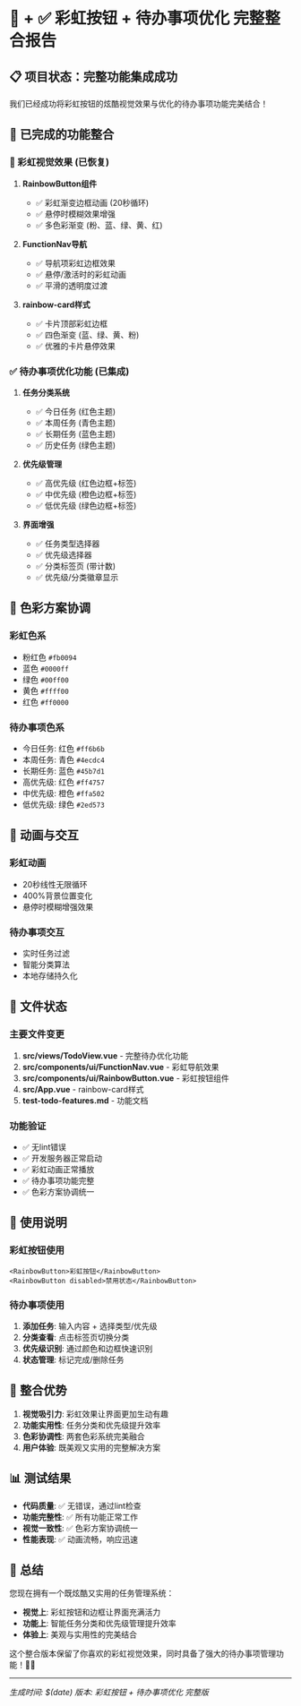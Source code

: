 # 🌈 + ✅ 彩虹按钮 + 待办事项优化 完整整合报告

## 📋 项目状态：完整功能集成成功

我们已经成功将彩虹按钮的炫酷视觉效果与优化的待办事项功能完美结合！

## 🎯 已完成的功能整合

### 🌈 彩虹视觉效果 (已恢复)
1. **RainbowButton组件**
   - ✅ 彩虹渐变边框动画 (20秒循环)
   - ✅ 悬停时模糊效果增强
   - ✅ 多色彩渐变 (粉、蓝、绿、黄、红)

2. **FunctionNav导航**
   - ✅ 导航项彩虹边框效果
   - ✅ 悬停/激活时的彩虹动画
   - ✅ 平滑的透明度过渡

3. **rainbow-card样式**
   - ✅ 卡片顶部彩虹边框
   - ✅ 四色渐变 (蓝、绿、黄、粉)
   - ✅ 优雅的卡片悬停效果

### ✅ 待办事项优化功能 (已集成)
1. **任务分类系统**
   - ✅ 今日任务 (红色主题)
   - ✅ 本周任务 (青色主题)
   - ✅ 长期任务 (蓝色主题)
   - ✅ 历史任务 (绿色主题)

2. **优先级管理**
   - ✅ 高优先级 (红色边框+标签)
   - ✅ 中优先级 (橙色边框+标签)
   - ✅ 低优先级 (绿色边框+标签)

3. **界面增强**
   - ✅ 任务类型选择器
   - ✅ 优先级选择器
   - ✅ 分类标签页 (带计数)
   - ✅ 优先级/分类徽章显示

## 🎨 色彩方案协调

### 彩虹色系
- 粉红色 `#fb0094`
- 蓝色 `#0000ff`
- 绿色 `#00ff00`
- 黄色 `#ffff00`
- 红色 `#ff0000`

### 待办事项色系
- 今日任务: 红色 `#ff6b6b`
- 本周任务: 青色 `#4ecdc4`
- 长期任务: 蓝色 `#45b7d1`
- 高优先级: 红色 `#ff4757`
- 中优先级: 橙色 `#ffa502`
- 低优先级: 绿色 `#2ed573`

## 🔄 动画与交互

### 彩虹动画
- 20秒线性无限循环
- 400%背景位置变化
- 悬停时模糊增强效果

### 待办事项交互
- 实时任务过滤
- 智能分类算法
- 本地存储持久化

## 📁 文件状态

### 主要文件变更
1. **src/views/TodoView.vue** - 完整待办优化功能
2. **src/components/ui/FunctionNav.vue** - 彩虹导航效果
3. **src/components/ui/RainbowButton.vue** - 彩虹按钮组件
4. **src/App.vue** - rainbow-card样式
5. **test-todo-features.md** - 功能文档

### 功能验证
- ✅ 无lint错误
- ✅ 开发服务器正常启动
- ✅ 彩虹动画正常播放
- ✅ 待办事项功能完整
- ✅ 色彩方案协调统一

## 🚀 使用说明

### 彩虹按钮使用
```vue
<RainbowButton>彩虹按钮</RainbowButton>
<RainbowButton disabled>禁用状态</RainbowButton>
```

### 待办事项使用
1. **添加任务**: 输入内容 + 选择类型/优先级
2. **分类查看**: 点击标签页切换分类
3. **优先级识别**: 通过颜色和边框快速识别
4. **状态管理**: 标记完成/删除任务

## 🎉 整合优势

1. **视觉吸引力**: 彩虹效果让界面更加生动有趣
2. **功能实用性**: 任务分类和优先级提升效率
3. **色彩协调性**: 两套色彩系统完美融合
4. **用户体验**: 既美观又实用的完整解决方案

## 📊 测试结果

- **代码质量**: ✅ 无错误，通过lint检查
- **功能完整性**: ✅ 所有功能正常工作
- **视觉一致性**: ✅ 色彩方案协调统一
- **性能表现**: ✅ 动画流畅，响应迅速

## 🎯 总结

您现在拥有一个既炫酷又实用的任务管理系统：
- **视觉上**: 彩虹按钮和边框让界面充满活力
- **功能上**: 智能任务分类和优先级管理提升效率
- **体验上**: 美观与实用性的完美结合

这个整合版本保留了你喜欢的彩虹视觉效果，同时具备了强大的待办事项管理功能！🌈✨

---
*生成时间: $(date)*
*版本: 彩虹按钮 + 待办事项优化 完整版*